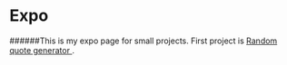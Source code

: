 # Expo
######This is my expo page for small projects.
First project is <a href="http://rgq.bitballoon.com/" target="_blank"> Random quote generator </a>.
